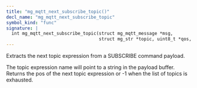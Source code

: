 ```yaml
---
title: "mg_mqtt_next_subscribe_topic()"
decl_name: "mg_mqtt_next_subscribe_topic"
symbol_kind: "func"
signature: |
  int mg_mqtt_next_subscribe_topic(struct mg_mqtt_message *msg,
                                   struct mg_str *topic, uint8_t *qos, int pos);
---
```


Extracts the next topic expression from a SUBSCRIBE command payload.

The topic expression name will point to a string in the payload buffer.
Returns the pos of the next topic expression or -1 when the list
of topics is exhausted. 

